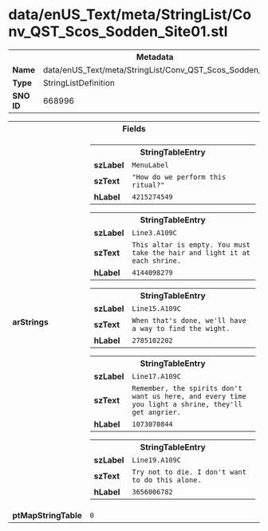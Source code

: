 <h1>data/enUS_Text/meta/StringList/Conv_QST_Scos_Sodden_Site01.stl</h1><table><tr><th colspan="100%">Metadata</th></tr><tr><td><b>Name</b></td><td>data/enUS_Text/meta/StringList/Conv_QST_Scos_Sodden_Site01.stl</td></tr><tr><td><b>Type</b></td><td>StringListDefinition</td></tr><tr><td><b>SNO ID</b></td><td>668996</td></tr></table>

<table><tr><th colspan="100%">Fields</th></tr><tr><td><b>arStrings</b></td><td><table><tr><th colspan="100%">StringTableEntry</th></tr><tr><td><b>szLabel</b></td><td><code>MenuLabel</code></td></tr><tr><td><b>szText</b></td><td><code>"How do we perform this ritual?"</code></td></tr><tr><td><b>hLabel</b></td><td><code>4215274549</code></td></tr></table>


<table><tr><th colspan="100%">StringTableEntry</th></tr><tr><td><b>szLabel</b></td><td><code>Line3.A109C</code></td></tr><tr><td><b>szText</b></td><td><code>This altar is empty. You must take the hair and light it at each shrine.</code></td></tr><tr><td><b>hLabel</b></td><td><code>4144098279</code></td></tr></table>


<table><tr><th colspan="100%">StringTableEntry</th></tr><tr><td><b>szLabel</b></td><td><code>Line15.A109C</code></td></tr><tr><td><b>szText</b></td><td><code>When that's done, we'll have a way to find the wight.</code></td></tr><tr><td><b>hLabel</b></td><td><code>2785102202</code></td></tr></table>


<table><tr><th colspan="100%">StringTableEntry</th></tr><tr><td><b>szLabel</b></td><td><code>Line17.A109C</code></td></tr><tr><td><b>szText</b></td><td><code>Remember, the spirits don't want us here, and every time you light a shrine, they'll get angrier.</code></td></tr><tr><td><b>hLabel</b></td><td><code>1073070844</code></td></tr></table>


<table><tr><th colspan="100%">StringTableEntry</th></tr><tr><td><b>szLabel</b></td><td><code>Line19.A109C</code></td></tr><tr><td><b>szText</b></td><td><code>Try not to die. I don't want to do this alone.</code></td></tr><tr><td><b>hLabel</b></td><td><code>3656006782</code></td></tr></table>


</td></tr><tr><td><b>ptMapStringTable</b></td><td><code>0</code></td></tr></table>

